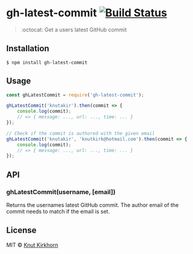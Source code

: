 # gh-latest-commit [![Build Status](https://travis-ci.org/Knutakir/gh-latest-commit.svg?branch=master)](https://travis-ci.org/Knutakir/gh-latest-commit)
> :octocat: Get a users latest GitHub commit

## Installation
```
$ npm install gh-latest-commit
```

## Usage
```js
const ghLatestCommit = require('gh-latest-commit');

ghLatestCommit('knutakir').then(commit => {
    console.log(commit);
    // => { message: ..., url: ..., time: ... }
});

// Check if the commit is authored with the given email
ghLatestCommit('knutakir', 'knutkirk@hotmail.com').then(commit => {
    console.log(commit);
    // => { message: ..., url: ..., time: ... }
});
```

## API
### ghLatestCommit(username, [email])
Returns the usernames latest GitHub commit. The author email of the commit needs to match if the email is set.

## License
MIT © [Knut Kirkhorn](LICENSE)
